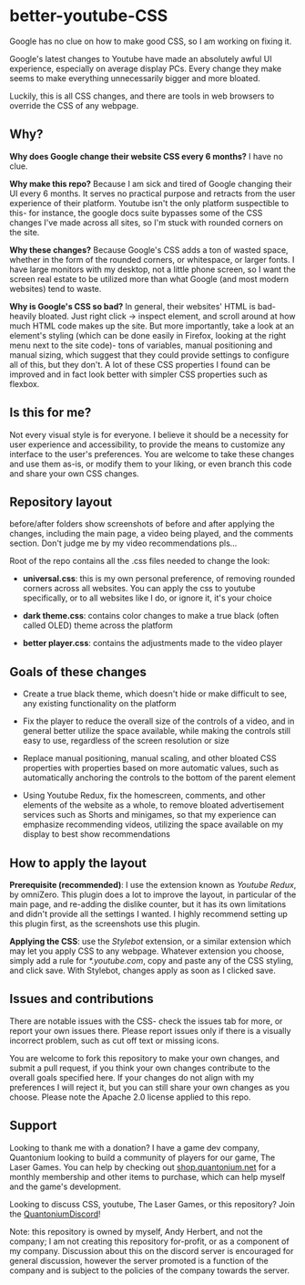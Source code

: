 # better-youtube-CSS
Google has no clue on how to make good CSS, so I am working on fixing it.

Google's latest changes to Youtube have made an absolutely awful UI experience, especially on average display PCs. Every change they make seems to make everything unnecessarily bigger and more bloated.

Luckily, this is all CSS changes, and there are tools in web browsers to override the CSS of any webpage. 

## Why?

**Why does Google change their website CSS every 6 months?** I have no clue.

**Why make this repo?** Because I am sick and tired of Google changing their UI every 6 months. It serves no practical purpose and retracts from the user experience of their platform. Youtube isn't the only platform suspectible to this- for instance, the google docs suite bypasses some of the CSS changes I've made across all sites, so I'm stuck with rounded corners on the site.

**Why these changes?** Because Google's CSS adds a ton of wasted space, whether in the form of the rounded corners, or whitespace, or larger fonts. I have large monitors with my desktop, not a little phone screen, so I want the screen real estate to be utilized more than what Google (and most modern websites) tend to waste.

**Why is Google's CSS so bad?** In general, their websites' HTML is bad- heavily bloated. Just right click -> inspect element, and scroll around at how much HTML code makes up the site. But more importantly, take a look at an element's styling (which can be done easily in Firefox, looking at the right menu next to the site code)- tons of variables, manual positioning and manual sizing, which suggest that they could provide settings to configure all of this, but they don't. A lot of these CSS properties I found can be improved and in fact look better with simpler CSS properties such as flexbox.

## Is this for me?

Not every visual style is for everyone. I believe it should be a necessity for user experience and accessibility, to provide the means to customize any interface to the user's preferences. You are welcome to take these changes and use them as-is, or modify them to your liking, or even branch this code and share your own CSS changes.

## Repository layout

before/after folders show screenshots of before and after applying the changes, including the main page, a video being played, and the comments section. Don't judge me by my video recommendations pls...

Root of the repo contains all the .css files needed to change the look:

* **universal.css**: this is my own personal preference, of removing rounded corners across all websites. You can apply the css to youtube specifically, or to all websites like I do, or ignore it, it's your choice

* **dark theme.css**: contains color changes to make a true black (often called OLED) theme across the platform

* **better player.css**: contains the adjustments made to the video player

## Goals of these changes

* Create a true black theme, which doesn't hide or make difficult to see, any existing functionality on the platform

* Fix the player to reduce the overall size of the controls of a video, and in general better utilize the space available, while making the controls still easy to use, regardless of the screen resolution or size

* Replace manual positioning, manual scaling, and other bloated CSS properties with properties based on more automatic values, such as automatically anchoring the controls to the bottom of the parent element

* Using Youtube Redux, fix the homescreen, comments, and other elements of the website as a whole, to remove bloated advertisement services such as Shorts and minigames, so that my experience can emphasize recommending videos, utilizing the space available on my display to best show recommendations

## How to apply the layout

**Prerequisite (recommended)**: I use the extension known as *Youtube Redux*, by omniZero. This plugin does a lot to improve the layout, in particular of the main page, and re-adding the dislike counter, but it has its own limitations and didn't provide all the settings I wanted. I highly recommend setting up this plugin first, as the screenshots use this plugin.

**Applying the CSS**: use the *Stylebot* extension, or a similar extension which may let you apply CSS to any webpage. Whatever extension you choose, simply add a rule for *\*.youtube.com*, copy and paste any of the CSS styling, and click save. With Stylebot, changes apply as soon as I clicked save.

## Issues and contributions

There are notable issues with the CSS- check the issues tab for more, or report your own issues there. Please report issues only if there is a visually incorrect problem, such as cut off text or missing icons.

You are welcome to fork this repository to make your own changes, and submit a pull request, if you think your own changes contribute to the overall goals specified here. If your changes do not align with my preferences I will reject it, but you can still share your own changes as you choose. Please note the Apache 2.0 license applied to this repo.

## Support

Looking to thank me with a donation? I have a game dev company, Quantonium looking to build a community of players for our game, The Laser Games. You can help by checking out [shop.quantonium.net](shop.quantonium.net) for a monthly membership and other items to purchase, which can help myself and the game's development.

Looking to discuss CSS, youtube, The Laser Games, or this repository? Join the [QuantoniumDiscord](discord.quantonium.net)!

Note: this repository is owned by myself, Andy Herbert, and not the company; I am not creating this repository for-profit, or as a component of my company. Discussion about this on the discord server is encouraged for general discussion, however the server promoted is a function of the company and is subject to the policies of the company towards the server.
